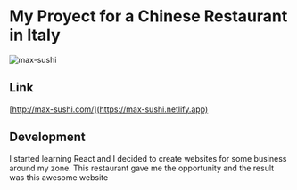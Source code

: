 # My Proyect for a Chinese Restaurant in Italy
![max-sushi](https://github.com/AndrewLenz21/Portfolio/assets/124147096/71dd9d65-1742-4aa9-a1ba-62b076c5bbc9)

## Link
[http://max-sushi.com/](https://max-sushi.netlify.app)

## Development
I started learning React and I decided to create websites for some business around my zone. This restaurant gave me the opportunity and the result was this awesome website

